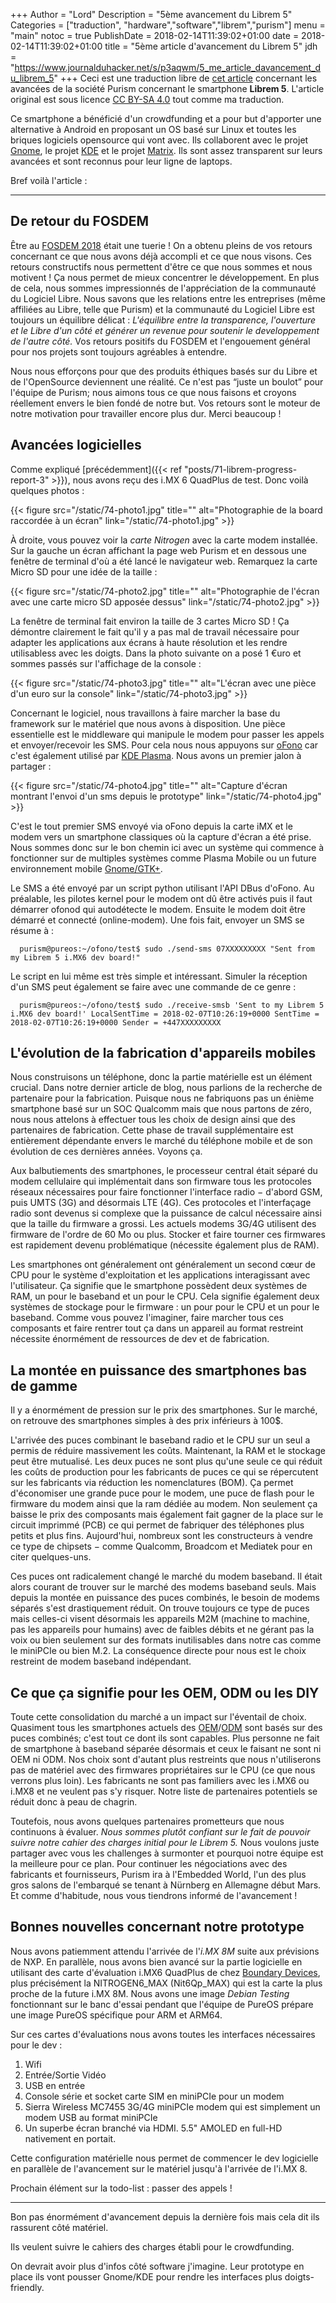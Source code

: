 +++
Author = "Lord"
Description = "5ème avancement du Librem 5"
Categories = ["traduction", "hardware","software","librem","purism"]
menu = "main"
notoc = true
PublishDate = 2018-02-14T11:39:02+01:00
date = 2018-02-14T11:39:02+01:00
title = "5ème article d'avancement du Librem 5"
jdh = "https://www.journalduhacker.net/s/p3aqwm/5_me_article_davancement_du_librem_5"
+++
Ceci est une traduction libre de [cet article](https://puri.sm/posts/librem5-progress-report-5/) concernant les avancées de la société Purism concernant le smartphone **Librem 5**.
L'article original est sous licence [CC BY-SA 4.0](https://creativecommons.org/licenses/by-sa/4.0/) tout comme ma traduction.


Ce smartphone a bénéficié d'un crowdfunding et a pour but d'apporter une alternative à Android en proposant un OS basé sur Linux et toutes les briques logiciels opensource qui vont avec.
Ils collaborent avec le projet [Gnome](https://www.gnome.org), le projet [KDE](https://www.kde.org) et le projet [Matrix](https://matrix.org).
Ils sont assez transparent sur leurs avancées et sont reconnus pour leur ligne de laptops.

Bref voilà l'article :

<hr>

## De retour du FOSDEM
Être au [FOSDEM 2018](https://fosdem.org/2018/) était une tuerie !
On a obtenu pleins de vos retours concernant ce que nous avons déjà accompli et ce que nous visons.
Ces retours constructifs nous permettent d'être ce que nous sommes et nous motivent !
Ça nous permet de mieux concentrer le développement.
En plus de cela, nous sommes impressionnés de l'appréciation de la communauté du Logiciel Libre.
Nous savons que les relations entre les entreprises (même affiliées au Libre, telle que Purism) et la communauté du Logiciel Libre est toujours un équilibre délicat :
*L'équilibre entre la transparence, l'ouverture et le Libre d'un côté et générer un revenue pour soutenir le developpement de l'autre côté.*
Vos retours positifs du FOSDEM et l'engouement général pour nos projets sont toujours agréables à entendre.

Nous nous efforçons pour que des produits éthiques basés sur du Libre et de l'OpenSource deviennent une réalité.
Ce n'est pas “juste un boulot” pour l'équipe de Purism; nous aimons tous ce que nous faisons et croyons réellement envers le bien fondé de notre but.
Vos retours sont le moteur de notre motivation pour travailler encore plus dur.
Merci beaucoup !

## Avancées logicielles
Comme expliqué [précédemment]({{< ref "posts/71-librem-progress-report-3" >}}), nous avons reçu des i.MX 6 QuadPlus de test. Donc voilà quelques photos :

{{< figure src="/static/74-photo1.jpg" title="" alt="Photographie de la board raccordée à un écran" link="/static/74-photo1.jpg" >}}

À droite, vous pouvez voir la *carte Nitrogen* avec la carte modem installée.
Sur la gauche un écran affichant la page web Purism et en dessous une fenêtre de terminal d'où a été lancé le navigateur web.
Remarquez la carte Micro SD pour une idée de la taille :

{{< figure src="/static/74-photo2.jpg" title="" alt="Photographie de l'écran avec une carte micro SD apposée dessus" link="/static/74-photo2.jpg" >}}

La fenêtre de terminal fait environ la taille de 3 cartes Micro SD !
Ça démontre clairement le fait qu'il y a pas mal de travail nécessaire pour adapter les applications aux écrans à haute résolution et les rendre utilisabless avec les doigts.
Dans la photo suivante on a posé 1 €uro et sommes passés sur l'affichage de la console :

{{< figure src="/static/74-photo3.jpg" title="" alt="L'écran avec une pièce d'un euro sur la console" link="/static/74-photo3.jpg" >}}

Concernant le logiciel, nous travaillons à faire marcher la base du framework sur le matériel que nous avons à disposition.
Une pièce essentielle est le middleware qui manipule le modem pour passer les appels et envoyer/recevoir les SMS.
Pour cela nous nous appuyons sur [oFono](https://01.org/ofono) car c'est également utilisé par [KDE Plasma](https://plasma-mobile.org/).
Nous avons un premier jalon à partager :

{{< figure src="/static/74-photo4.jpg" title="" alt="Capture d'écran montrant l'envoi d'un sms depuis le prototype" link="/static/74-photo4.jpg" >}}

C'est le tout premier SMS envoyé via oFono depuis la carte iMX et le modem vers un smartphone classiques où la capture d'écran a été prise.
Nous sommes donc sur le bon chemin ici avec un système qui commence à fonctionner sur de multiples systèmes comme Plasma Mobile ou un future environnement mobile [Gnome/GTK+](https://www.gnome.org/).

Le SMS a été envoyé par un script python utilisant l'API DBus d'oFono.
Au préalable, les pilotes kernel pour le modem ont dû être activés puis il faut démarrer ofonod qui autodétecte le modem.
Ensuite le modem doit être démarré et connecté (online-modem). Une fois fait, envoyer un SMS se résume à :

      purism@pureos:~/ofono/test$ sudo ./send-sms 07XXXXXXXXX "Sent from my Librem 5 i.MX6 dev board!"

Le script en lui même est très simple et intéressant. Simuler la réception d'un SMS peut également se faire avec une commande de ce genre :

      purism@pureos:~/ofono/test$ sudo ./receive-smsb 'Sent to my Librem 5 i.MX6 dev board!' LocalSentTime = 2018-02-07T10:26:19+0000 SentTime = 2018-02-07T10:26:19+0000 Sender = +447XXXXXXXXX

## L'évolution de la fabrication d'appareils mobiles

Nous construisons un téléphone, donc la partie matérielle est un élément crucial.
Dans notre dernier article de blog, nous parlions de la recherche de partenaire pour la fabrication.
Puisque nous ne fabriquons pas un énième smartphone basé sur un SOC Qualcomm mais que nous partons de zéro, nous nous attelons à effectuer tous les choix de design ainsi que des partenaires de fabrication.
Cette phase de travail supplémentaire est entièrement dépendante envers le marché du téléphone mobile et de son évolution de ces dernières années.
Voyons ça.

Aux balbutiements des smartphones, le processeur central était séparé du modem cellulaire qui implémentait dans son firmware tous les protocoles réseaux nécessaires pour faire fonctionner l'interface radio − d'abord GSM, puis UMTS (3G) and désormais LTE (4G).
Ces protocoles et l'interfaçage radio sont devenus si complexe que la puissance de calcul nécessaire ainsi que la taille du firmware a grossi.
Les actuels modems 3G/4G utilisent des firmware de l'ordre de 60 Mo ou plus.
Stocker et faire tourner ces firmwares est rapidement devenu problématique (nécessite également plus de RAM).

Les smartphones ont généralement ont généralement un second cœur de CPU pour le système d'exploitation et les applications interagissant avec l'utilisateur.
Ça signifie que le smartphone possèdent deux systèmes de RAM, un pour le baseband et un pour le CPU.
Cela signifie également deux systèmes de stockage pour le firmware : un pour pour le CPU et un pour le baseband.
Comme vous pouvez l'imaginer, faire marcher tous ces composants et faire rentrer tout ça dans un appareil au format restreint nécessite énormément de ressources de dev et de fabrication.

## La montée en puissance des smartphones bas de gamme

Il y a énormément de pression sur le prix des smartphones.
Sur le marché, on retrouve des smartphones simples à des prix inférieurs à 100$.

L'arrivée des puces combinant le baseband radio et le CPU sur un seul a permis de réduire massivement les coûts.
Maintenant, la RAM et le stockage peut être mutualisé. Les deux puces ne sont plus qu'une seule ce qui réduit les coûts de production pour les fabricants de puces ce qui se répercutent sur les fabricants via réduction les nomenclatures (BOM).
Ça permet d'économiser une grande puce pour le modem, une puce de flash pour le firmware du modem ainsi que la ram dédiée au modem.
Non seulement ça baisse le prix des composants mais également fait gagner de la place sur le circuit imprimmé (PCB) ce qui permet de fabriquer des téléphones plus petits et plus fins.
Aujourd'hui, nombreux sont les constructeurs à vendre ce type de chipsets − comme Qualcomm, Broadcom et Mediatek pour en citer quelques-uns.

Ces puces ont radicalement changé le marché du modem baseband.
Il était alors courant de trouver sur le marché des modems baseband seuls.
Mais depuis la montée en puissance des puces combinés, le besoin de modems séparés s'est drastiquement réduit.
On trouve toujours ce type de puces mais celles-ci visent désormais les appareils M2M (machine to machine, pas les appareils pour humains) avec de faibles débits et ne gérant pas la voix ou bien seulement sur des formats inutilisables dans notre cas comme le miniPCIe ou bien M.2.
La conséquence directe pour nous est le choix restreint de modem baseband indépendant.

## Ce que ça signifie pour les OEM, ODM ou les DIY

Toute cette consolidation du marché a un impact sur l'éventail de choix.
Quasiment tous les smartphones actuels des [OEM](https://en.wikipedia.org/wiki/Original_equipment_manufacturer)/[ODM](https://en.wikipedia.org/wiki/Original_design_manufacturer) sont basés sur des puces combinés; c'est tout ce dont ils sont capables.
Plus personne ne fait de smartphone à baseband séparée désormais et ceux le faisant ne sont ni OEM ni ODM.
Nos choix sont d'autant plus restreints que nous n'utiliserons pas de matériel avec des firmwares propriétaires sur le CPU (ce que nous verrons plus loin).
Les fabricants ne sont pas familiers avec les i.MX6 ou i.MX8 et ne veulent pas s'y risquer.
Notre liste de partenaires potentiels se réduit donc à peau de chagrin.

Toutefois, nous avons quelques partenaires prometteurs que nous continuons à évaluer.
*Nous sommes plutôt confiant sur le fait de pouvoir suivre notre cahier des charges initial pour le Librem 5.*
Nous voulons juste partager avec vous les challenges à surmonter et pourquoi notre équipe est la meilleure pour ce plan.
Pour continuer les négociations avec des fabricants et fournisseurs, Purism ira à l'Embedded World, l'un des plus gros salons de l'embarqué se tenant à Nürnberg en Allemagne début Mars.
Et comme d'habitude, nous vous tiendrons informé de l'avancement !

## Bonnes nouvelles concernant notre prototype
Nous avons patiemment attendu l'arrivée de l'*i.MX 8M* suite aux prévisions de NXP.
En parallèle, nous avons bien avancé sur la partie logicielle en utilisant des carte d'évaluation i.MX6 QuadPlus de chez [Boundary Devices](https://boundarydevices.com/), plus précisément la NITROGEN6_MAX (Nit6Qp_MAX) qui est la carte la plus proche de la future i.MX 8M.
Nous avons une image *Debian Testing* fonctionnant sur le banc d'essai pendant que l'équipe de PureOS prépare une image PureOS spécifique pour ARM et ARM64.

Sur ces cartes d'évaluations nous avons toutes les interfaces nécessaires pour le dev :

  1. Wifi
  2. Entrée/Sortie Vidéo
  3. USB en entrée
  4. Console série et socket carte SIM en miniPCIe pour un modem
  5. Sierra Wireless MC7455 3G/4G miniPCIe modem qui est simplement un modem USB au format miniPCIe
  6. Un superbe écran branché via HDMI. 5.5" AMOLED en full-HD nativement en portait.

Cette configuration matérielle nous permet de commencer le dev logicielle en parallèle de l'avancement sur le matériel jusqu'à l'arrivée de l'i.MX 8.

Prochain élément sur la todo-list : passer des appels !

<hr>

Bon pas énormément d'avancement depuis la dernière fois mais cela dit ils rassurent côté matériel.

Ils veulent suivre le cahiers des charges établi pour le crowdfunding.

On devrait avoir plus d'infos côté software j'imagine. Leur prototype en place ils vont pousser Gnome/KDE pour rendre les interfaces plus doigts-friendly.
